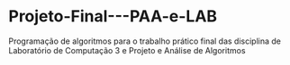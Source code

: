 # Projeto-Final---PAA-e-LAB
Programação de algoritmos para o trabalho prático final das disciplina de Laboratório de Computação 3 e Projeto e Análise de Algoritmos
